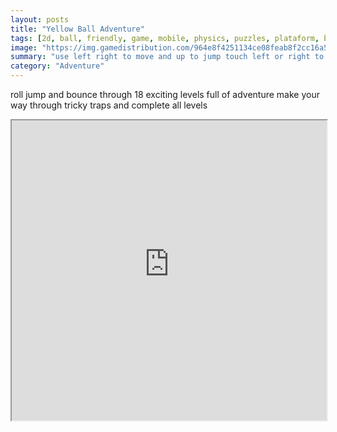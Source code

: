 ```yaml
---
layout: posts
title: "Yellow Ball Adventure"
tags: [2d, ball, friendly, game, mobile, physics, puzzles, plataform, best, free, online, games, oyna, game, free, games, play, play, games]
image: "https://img.gamedistribution.com/964e8f4251134ce08feab8f2cc16a504-512x384.jpeg"
summary: "use left right to move and up to jump touch left or right to move and press up to jump  free online games oyna game free games play play games"
category: "Adventure"
---
```


roll jump and bounce through 18 exciting levels full of adventure make your way through tricky traps and complete all levels

<iframe width="100%" height="480px;" src="https://html5.gamedistribution.com/964e8f4251134ce08feab8f2cc16a504/"></iframe>